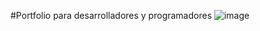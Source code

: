 #Portfolio para desarrolladores y programadores 
![image](https://github.com/CeciliaGarcia15/portfolio.dev/assets/46695480/cced482a-d999-431e-b534-2df957b138be)
